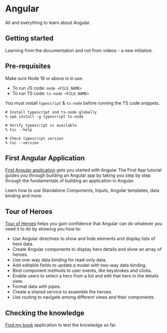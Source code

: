 # Angular

All and everything to learn about Angular.

## Getting started

Learning from the documentation and not from videos - a new initiative.

## Pre-requisites

Make sure Node 18 or above is in use.

- To run JS code: `node <FILE_NAME>`
- To run TS code: `ts-node <FILE_NAME>`

You must install `typescript` & `ts-node` before running the TS code snippets.

```
# Install typescript and ts-node globally
% npm install -g typescript ts-node

# Verify typescript is available
% tsc --help

# Check typescript version
% tsc --version
```

## First Angular Application

[First Angular application](first-app/README.md) gets you started with Angular The First App tutorial guides you through building an Angular app by taking you step by step through the fundamentals of building an application in Angular.

Learn how to use Standalone Components, Inputs, Angular templates, data binding and more.

## Tour of Heroes

[Tour of Heroes](tour-of-heroes/README.md) helps you gain confidence that Angular can do whatever you need it to do by showing you how to:

- Use Angular directives to show and hide elements and display lists of hero data.
- Create Angular components to display hero details and show an array of heroes.
- Use one-way data binding for read-only data.
- Add editable fields to update a model with two-way data binding.
- Bind component methods to user events, like keystrokes and clicks.
- Enable users to select a hero from a list and edit that hero in the details view.
- Format data with pipes.
- Create a shared service to assemble the heroes.
- Use routing to navigate among different views and their components.

## Checking the knowledge

[Find my book](find-books/README.md) application to test the knowledge so far.
